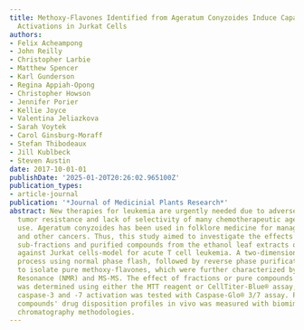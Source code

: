 ```yaml
---
title: Methoxy-Flavones Identified from Ageratum Conyzoides Induce Capase -3 and -7
  Activations in Jurkat Cells
authors:
- Felix Acheampong
- John Reilly
- Christopher Larbie
- Matthew Spencer
- Karl Gunderson
- Regina Appiah-Opong
- Christopher Howson
- Jennifer Porier
- Kellie Joyce
- Valentina Jeliazkova
- Sarah Voytek
- Carol Ginsburg-Moraff
- Stefan Thibodeaux
- Jill Kublbeck
- Steven Austin
date: 2017-10-01-01
publishDate: '2025-01-20T20:26:02.965100Z'
publication_types:
- article-journal
publication: '*Journal of Medicinial Plants Research*'
abstract: New therapies for leukemia are urgently needed due to adverse side effects,
  tumor resistance and lack of selectivity of many chemotherapeutic agents in clinical
  use. Ageratum conyzoides has been used in folklore medicine for managing leukemia
  and other cancers. Thus, this study aimed to investigate the effects of fractions,
  sub-fractions and purified compounds from the ethanol leaf extracts of A. conyzoides
  against Jurkat cells-model for acute T cell leukemia. A two-dimensional purification
  process using normal phase flash, followed by reverse phase purification was necessary
  to isolate pure methoxy-flavones, which were further characterized by Nuclear Magnetic
  Resonance (NMR) and MS-MS. The effect of fractions or pure compounds on cell viability
  was determined using either the MTT reagent or CellTiter-Blue® assay, while the
  caspase-3 and -7 activation was tested with Caspase-Glo® 3/7 assay. Prediction of
  compounds' drug disposition profiles in vivo was measured with biomimetic affinity
  chromatography methodologies.
---
```

